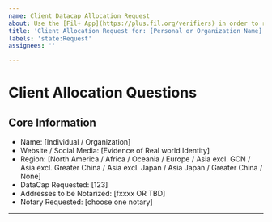 ```yaml
---
name: Client Datacap Allocation Request
about: Use the [Fil+ App](https://plus.fil.org/verifiers) in order to request DataCap! If the [Fil+ app](https://plus.fil.org/verifiers) is not available, then open a new issue in this repo to request datacap.
title: 'Client Allocation Request for: [Personal or Organization Name]'
labels: 'state:Request'
assignees: ''

---
```


# Client Allocation Questions 

## Core Information
- Name: [Individual / Organization]
- Website / Social Media: [Evidence of Real world Identity]
- Region: [North America / Africa / Oceania / Europe / Asia excl. GCN / Asia excl. Greater China / Asia excl. Japan / Asia Japan / Greater China  / None]
- DataCap Requested: [123]
- Addresses to be Notarized: [fxxxx OR TBD]
- Notary Requested: [choose one notary]


-----------------------------

